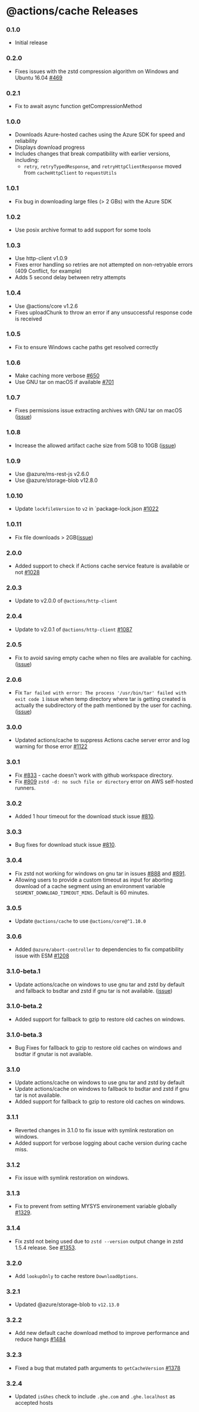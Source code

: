 # @actions/cache Releases

### 0.1.0

- Initial release

### 0.2.0

- Fixes issues with the zstd compression algorithm on Windows and Ubuntu 16.04 [#469](https://github.com/actions/toolkit/pull/469)

### 0.2.1

- Fix to await async function getCompressionMethod

### 1.0.0

- Downloads Azure-hosted caches using the Azure SDK for speed and reliability
- Displays download progress
- Includes changes that break compatibility with earlier versions, including:
  - `retry`, `retryTypedResponse`, and `retryHttpClientResponse` moved from `cacheHttpClient` to `requestUtils`

### 1.0.1

- Fix bug in downloading large files (> 2 GBs) with the Azure SDK

### 1.0.2

- Use posix archive format to add support for some tools

### 1.0.3

- Use http-client v1.0.9
- Fixes error handling so retries are not attempted on non-retryable errors (409 Conflict, for example)
- Adds 5 second delay between retry attempts

### 1.0.4

- Use @actions/core v1.2.6
- Fixes uploadChunk to throw an error if any unsuccessful response code is received

### 1.0.5

- Fix to ensure Windows cache paths get resolved correctly

### 1.0.6

- Make caching more verbose [#650](https://github.com/actions/toolkit/pull/650)
- Use GNU tar on macOS if available [#701](https://github.com/actions/toolkit/pull/701)

### 1.0.7

- Fixes permissions issue extracting archives with GNU tar on macOS ([issue](https://github.com/actions/cache/issues/527))

### 1.0.8

- Increase the allowed artifact cache size from 5GB to 10GB ([issue](https://github.com/actions/cache/discussions/497))

### 1.0.9

- Use @azure/ms-rest-js v2.6.0
- Use @azure/storage-blob v12.8.0

### 1.0.10

- Update `lockfileVersion` to `v2` in `package-lock.json [#1022](https://github.com/actions/toolkit/pull/1022)

### 1.0.11

- Fix file downloads > 2GB([issue](https://github.com/actions/cache/issues/773))

### 2.0.0

- Added support to check if Actions cache service feature is available or not [#1028](https://github.com/actions/toolkit/pull/1028)

### 2.0.3

- Update to v2.0.0 of `@actions/http-client`

### 2.0.4

- Update to v2.0.1 of `@actions/http-client` [#1087](https://github.com/actions/toolkit/pull/1087)

### 2.0.5

- Fix to avoid saving empty cache when no files are available for caching. ([issue](https://github.com/actions/cache/issues/624))

### 2.0.6

- Fix `Tar failed with error: The process '/usr/bin/tar' failed with exit code 1` issue when temp directory where tar is getting created is actually the subdirectory of the path mentioned by the user for caching. ([issue](https://github.com/actions/cache/issues/689))

### 3.0.0

- Updated actions/cache to suppress Actions cache server error and log warning for those error  [#1122](https://github.com/actions/toolkit/pull/1122)

### 3.0.1

- Fix [#833](https://github.com/actions/cache/issues/833) - cache doesn't work with github workspace directory.
- Fix [#809](https://github.com/actions/cache/issues/809) `zstd -d: no such file or directory` error on AWS self-hosted runners.

### 3.0.2

- Added 1 hour timeout for the download stuck issue [#810](https://github.com/actions/cache/issues/810).

### 3.0.3

- Bug fixes for download stuck issue [#810](https://github.com/actions/cache/issues/810).

### 3.0.4

- Fix zstd not working for windows on gnu tar in issues [#888](https://github.com/actions/cache/issues/888) and [#891](https://github.com/actions/cache/issues/891).
- Allowing users to provide a custom timeout as input for aborting download of a cache segment using an environment variable `SEGMENT_DOWNLOAD_TIMEOUT_MINS`. Default is 60 minutes.

### 3.0.5

- Update `@actions/cache` to use `@actions/core@^1.10.0`

### 3.0.6

- Added `@azure/abort-controller` to dependencies to fix compatibility issue with ESM [#1208](https://github.com/actions/toolkit/issues/1208)

### 3.1.0-beta.1

- Update actions/cache on windows to use gnu tar and zstd by default and fallback to bsdtar and zstd if gnu tar is not available. ([issue](https://github.com/actions/cache/issues/984))

### 3.1.0-beta.2

- Added support for fallback to gzip to restore old caches on windows.

### 3.1.0-beta.3

- Bug Fixes for fallback to gzip to restore old caches on windows and bsdtar if gnutar is not available.

### 3.1.0

- Update actions/cache on windows to use gnu tar and zstd by default
- Update actions/cache on windows to fallback to bsdtar and zstd if gnu tar is not available.
- Added support for fallback to gzip to restore old caches on windows.

### 3.1.1

- Reverted changes in 3.1.0 to fix issue with symlink restoration on windows.
- Added support for verbose logging about cache version during cache miss.

### 3.1.2

- Fix issue with symlink restoration on windows.

### 3.1.3

- Fix to prevent from setting MYSYS environement variable globally [#1329](https://github.com/actions/toolkit/pull/1329).

### 3.1.4

- Fix zstd not being used due to `zstd --version` output change in zstd 1.5.4 release. See [#1353](https://github.com/actions/toolkit/pull/1353).

### 3.2.0

- Add `lookupOnly` to cache restore `DownloadOptions`.

### 3.2.1

- Updated @azure/storage-blob to `v12.13.0`

### 3.2.2

- Add new default cache download method to improve performance and reduce hangs [#1484](https://github.com/actions/toolkit/pull/1484)

### 3.2.3

- Fixed a bug that mutated path arguments to `getCacheVersion` [#1378](https://github.com/actions/toolkit/pull/1378)

### 3.2.4

- Updated `isGhes` check to include `.ghe.com` and `.ghe.localhost` as accepted hosts